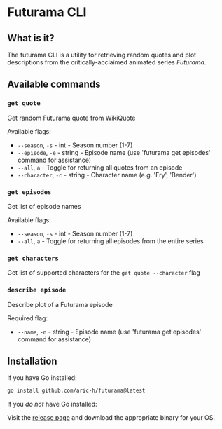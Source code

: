 # Futurama CLI

## What is it?

The futurama CLI is a utility for retrieving random quotes and plot descriptions from the critically-acclaimed animated series *Futurama*.

## Available commands

### `get quote`

Get random Futurama quote from WikiQuote

Available flags:

- `--season`, `-s` - int - Season number (1-7)
- `--episode`, `-e` - string - Episode name (use 'futurama get episodes' command for assistance)
- `--all`, `a` - Toggle for returning all quotes from an episode
- `--character`, `-c` - string - Character name (e.g. 'Fry', 'Bender')

### `get episodes`

Get list of episode names

Available flags:

- `--season`, `-s` - int - Season number (1-7)
- `--all`, `a` - Toggle for returning all episodes from the entire series
  
### `get characters`

Get list of supported characters for the `get quote --character` flag

### `describe episode`

Describe plot of a Futurama episode

Required flag:

- `--name`, `-n` - string - Episode name (use 'futurama get episodes' command for assistance)

## Installation

If you have Go installed:
```bash
go install github.com/aric-h/futurama@latest
```

If you *do not* have Go installed:

Visit the [release page](https://github.com/aric-h/futurama/releases) and download the appropriate binary for your OS.
